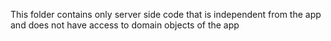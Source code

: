 This folder contains only server side code that is independent from the app and does not have access to domain objects of the app
